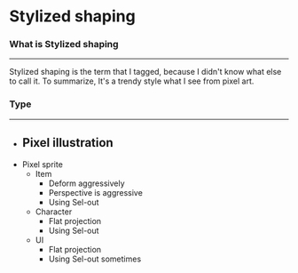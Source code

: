 # Stylized shaping
### What is Stylized shaping
---
Stylized shaping is the term that I tagged, because I didn't know what else to call it. To summarize, It's a trendy style what I see from pixel art.

### Type
---
- Pixel illustration
	- 
- Pixel sprite
	- Item
		- Deform aggressively
		- Perspective is aggressive
		- Using Sel-out
	- Character
		- Flat projection
		- Using Sel-out
	- UI
		- Flat projection
		- Using Sel-out sometimes